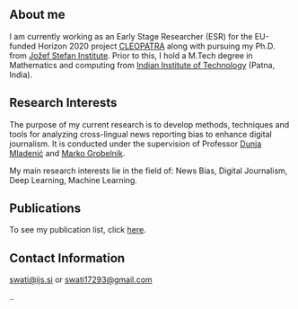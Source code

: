 ## About me

I am currently working as an Early Stage Researcher (ESR) for the EU-funded Horizon 2020 project [CLEOPATRA](http://cleopatra-project.eu/) along with pursuing my Ph.D. from [Jožef Stefan Institute](https://ijs.si). Prior to this, I hold a M.Tech degree in Mathematics and computing from [Indian Institute of Technology](https://www.iitp.ac.in/) (Patna, India).

## Research Interests

The purpose of my current research is to develop methods, techniques and tools for analyzing cross-lingual news reporting bias to enhance digital journalism. It is conducted under the supervision of Professor [Dunja Mladenić](https://ailab.ijs.si/dunja_mladenic/) and [Marko Grobelnik](https://ailab.ijs.si/marko_grobelnik/). 

My main research interests lie in the field of: News Bias, Digital Journalism, Deep Learning, Machine Learning. 

## Publications

To see my publication list, click [here](https://scholar.google.com/citations?hl=en&view_op=list_works&gmla=AJsN-F6KxNAn4pOVbd91IDrvumw177FMYRc24tFLf9_U6EPxnrBClMGGYR9pRPn8_n5XTa9Mhv-6UDkXFJPf0FQFLNGmRt9xlW04UhmvPyt786iLNAnN1vA&user=Da3yANwAAAAJ).

## Contact Information

[swati@ijs.si](mailto:swati@ijs.si) or [swati17293@gmail.com](mailto:swati17293@gmail.com)


..
